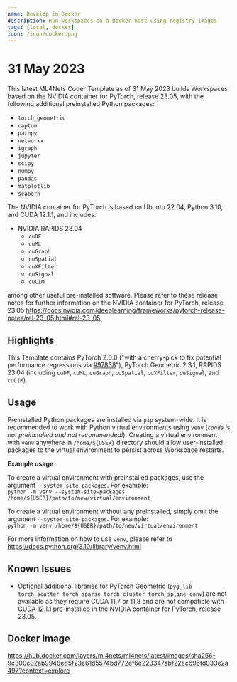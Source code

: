```yaml
---
name: Develop in Docker
description: Run workspaces on a Docker host using registry images
tags: [local, docker]
icon: /icon/docker.png
---
```


# 31 May 2023

This latest ML4Nets Coder Template as of 31 May 2023 builds Workspaces based on the NVIDIA container for PyTorch, release 23.05, with the following additional preinstalled Python packages:

- `torch_geometric`
- `captum`
- `pathpy`
- `networkx`
- `igraph`
- `jupyter`
- `scipy`
- `numpy`
- `pandas`
- `matplotlib`
- `seaborn`

The NVIDIA container for PyTorch is based on Ubuntu 22.04, Python 3.10, and CUDA 12.1.1, and includes:

- NVIDIA RAPIDS 23.04
  - `cuDF`
  - `cuML`
  - `cuGraph`
  - `cuSpatial`
  - `cuXFilter`
  - `cuSignal`
  - `cuCIM`

among other useful pre-installed software. Please refer to these release notes for further information on the NVIDIA container for PyTorch, release 23.05 https://docs.nvidia.com/deeplearning/frameworks/pytorch-release-notes/rel-23-05.html#rel-23-05

## Highlights

This Template contains PyTorch 2.0.0 ("with a cherry-pick to fix potential performance regressions via [#97838](https://github.com/pytorch/pytorch/pull/97838)"), PyTorch Geometric 2.3.1, RAPIDS 23.04 (including `cuDF`, `cuML`, `cuGraph`, `cuSpatial`, `cuXFilter`, `cuSignal`, and `cuCIM`).

## Usage

Preinstalled Python packages are installed via `pip` system-wide. It is recommended to work with Python virtual environments using `venv` (_`conda` is not preinstalled and not recommended!_). Creating a virtual environment with `venv` anywhere in `/home/${USER}` directory should allow user-installed packages to the virtual environment to persist across Workspace restarts.

**Example usage**

To create a virtual environment with preinstalled packages, use the argument `--system-site-packages`. For example: \
`python -m venv --system-site-packages /home/${USER}/path/to/new/virtual/environment`

To create a virtual environment without any preinstalled, simply omit the argument `--system-site-packages`. For example: \
`python -m venv /home/${USER}/path/to/new/virtual/environment`

For more information on how to use `venv`, please refer to https://docs.python.org/3.10/library/venv.html

## Known Issues

- Optional additional libraries for PyTorch Geometric (`pyg_lib torch_scatter torch_sparse torch_cluster torch_spline_conv`) are not available as they require CUDA 11.7 or 11.8 and are not compatible with CUDA 12.1.1 pre-installed in the NVIDIA container for PyTorch, release 23.05.

## Docker Image

https://hub.docker.com/layers/ml4nets/ml4nets/latest/images/sha256-9c300c32ab9948ed5f23e61d5574bd772ef6e223347abf22ec695fd033e2a497?context=explore
